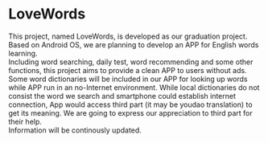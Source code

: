 # LoveWords
This project, named LoveWords, is developed as our graduation project. Based on Android OS, we are planning to develop an APP for English words learning.  
Including word searching, daily test, word recommending and some other functions, this project aims to provide a clean APP to users without ads.  
Some word dictionaries will be included in our APP for looking up words while APP run in an no-Internet environment. While local dictionaries do not consist the word we search and smartphone could establish internet connection, App would access third part (it may be youdao translation) to get its meaning. We are going to express our appreciation to third part for their help.  
Information will be continously updated.
